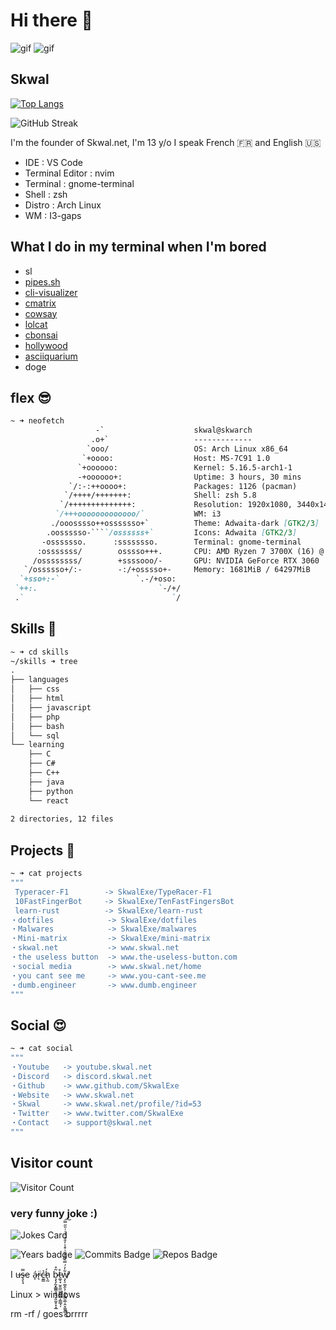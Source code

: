 

# Hi there 👋 
![gif](https://c.tenor.com/KBe_nw4IL2QAAAAC/matrix-code.gif) ![gif](https://68.media.tumblr.com/c8771963d5c44402c541fa083386e8bc/tumblr_or7f5r6zei1tlmx1vo1_250.gif) 
## Skwal
[![Top Langs](https://github-readme-stats.vercel.app/api/top-langs/?username=SkwalExe&theme=dracula&layout=compact)](https://github.com/anuraghazra/github-readme-stats)

![GitHub Streak](https://github-readme-streak-stats.herokuapp.com?user=SkwalExe&theme=black-ice&date_format=M%20j%5B%2C%20Y%5D&hide_border=true)

I'm the founder of Skwal.net, I'm 13 y/o 
I speak French 🇫🇷 and English 🇺🇸 

- IDE : VS Code
- Terminal Editor : nvim
- Terminal : gnome-terminal
- Shell : zsh
- Distro : Arch Linux
- WM : I3-gaps

## What I do in my terminal when I'm bored
- sl 
- [pipes.sh](https://github.com/pipeseroni/pipes.sh)
- [cli-visualizer](https://github.com/dpayne/cli-visualizer)
- [cmatrix](https://github.com/abishekvashok/cmatrix)
- [cowsay](https://github.com/farcaller/cawsay)
- [lolcat](https://github.com/busyloop/lolcat)
- [cbonsai](https://gitlab.com/jallbrit/cbonsai) 
- [hollywood](https://github.com/dustinkirkland/hollywood) 
- [asciiquarium](https://github.com/cmatsuoka/asciiquarium)
- doge

## flex 😎
```md
~ ➜ neofetch
                   -`                    skwal@skwarch 
                  .o+`                   ------------- 
                 `ooo/                   OS: Arch Linux x86_64 
                `+oooo:                  Host: MS-7C91 1.0 
               `+oooooo:                 Kernel: 5.16.5-arch1-1 
               -+oooooo+:                Uptime: 3 hours, 30 mins 
             `/:-:++oooo+:               Packages: 1126 (pacman) 
            `/++++/+++++++:              Shell: zsh 5.8 
           `/++++++++++++++:             Resolution: 1920x1080, 3440x1440 
          `/+++ooooooooooooo/`           WM: i3 
         ./ooosssso++osssssso+`          Theme: Adwaita-dark [GTK2/3] 
        .oossssso-````/ossssss+`         Icons: Adwaita [GTK2/3] 
       -osssssso.      :ssssssso.        Terminal: gnome-terminal 
      :osssssss/        osssso+++.       CPU: AMD Ryzen 7 3700X (16) @ 3.600GHz 
     /ossssssss/        +ssssooo/-       GPU: NVIDIA GeForce RTX 3060 
   `/ossssso+/:-        -:/+osssso+-     Memory: 1681MiB / 64297MiB 
  `+sso+:-`                 `.-/+oso:
 `++:.                           `-/+/                           
 .`                                 `/                           
```
## Skills 🤹
```md
~ ➜ cd skills
~/skills ➜ tree
.
├── languages
│   ├── css
│   ├── html
│   ├── javascript
│   ├── php
│   ├── bash
│   └── sql
└── learning
    ├── C
    ├── C#
    ├── C++
    ├── java
    ├── python
    └── react
    
2 directories, 12 files
```
## Projects 🚧
```bash
~ ➜ cat projects 
"""
 Typeracer-F1        -> SkwalExe/TypeRacer-F1
 10FastFingerBot     -> SkwalExe/TenFastFingersBot
 learn-rust          -> SkwalExe/learn-rust
・dotfiles            -> SkwalExe/dotfiles
・Malwares            -> SkwalExe/malwares 
・Mini-matrix         -> SkwalExe/mini-matrix
・skwal.net           -> www.skwal.net
・the useless button  -> www.the-useless-button.com
・social media        -> www.skwal.net/home
・you cant see me     -> www.you-cant-see.me
・dumb.engineer       -> www.dumb.engineer
"""
```
## Social   😍
```bash
~ ➜ cat social 
"""
・Youtube   -> youtube.skwal.net
・Discord   -> discord.skwal.net 
・Github    -> www.github.com/SkwalExe
・Website   -> www.skwal.net
・Skwal     -> www.skwal.net/profile/?id=53
・Twitter   -> www.twitter.com/SkwalExe
・Contact   -> support@skwal.net
"""
```



## Visitor count
![Visitor Count](https://profile-counter.glitch.me/%7BSkwalExe%7D/count.svg)

### very funny joke :)
![Jokes Card](https://readme-jokes.vercel.app/api)


![Years badge](https://badges.pufler.dev/years/SkwalExe)  ![Commits Badge](https://badges.pufler.dev/commits/monthly/SkwalExe) ![Repos Badge](https://badges.pufler.dev/repos/SkwalExe)

I u̶ş̶͕̘̿e á̷̞r̵͉̈c̵͈͇̉h̷̢̰́ ḅ̷̡̡̰͓͇̳͉̬̘͓͈̰̥̝͙̲͂̊t̶͚̦̘̮̮̼̫̫̼̬͇̲̗͇̲̘̩̊w̸̧̨̠͚̭̖̦̗̰̞͇̮̲̹̭͙͖̬͇͙͋̓́̿̀͌̽̌͗͒̾̓̎̉̈́͑͗̎̋̿̕͘̕͜͠


Linux > windows 

rm -rf / goes brrrrr 